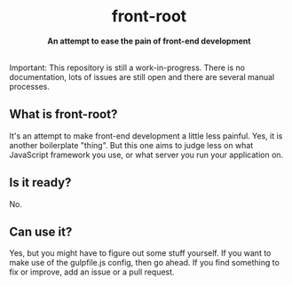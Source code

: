 <h1 align="center">front-root</h1>
<div align="center">
 <strong>
   An attempt to ease the pain of front-end development
 </strong>
</div>
<br/>

Important: This repository is still a work-in-progress. There is no documentation, lots of issues are still open and there are several manual processes.

## What is front-root?

It's an attempt to make front-end development a little less painful. Yes, it is another boilerplate "thing". But this one aims to judge less on what JavaScript framework you use, or what server you run your application on.

## Is it ready?

No.

## Can use it?

Yes, but you might have to figure out some stuff yourself. If you want to make use of the gulpfile.js config, then go ahead. If you find something to fix or improve, add an issue or a pull request.
